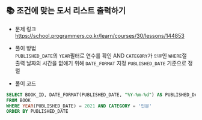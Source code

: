 ## 📚 조건에 맞는 도서 리스트 출력하기
- 문제 링크
  <br /> https://school.programmers.co.kr/learn/courses/30/lessons/144853
  
- 풀이 방법
  <br /> `PUBLISHED_DATE`의 `YEAR`필터로 연수를 확인 AND `CATEGORY`가 `인문`인 `WHERE`절  
        출력 날짜의 시간을 없애기 위해 `DATE_FORMAT` 지정
        `PUBLISHED_DATE` 기준으로 정렬

- 풀이 코드
```sql
SELECT BOOK_ID, DATE_FORMAT(PUBLISHED_DATE, "%Y-%m-%d") AS PUBLISHED_DATE
FROM BOOK
WHERE YEAR(PUBLISHED_DATE) = 2021 AND CATEGORY = '인문'
ORDER BY PUBLISHED_DATE
``` 
